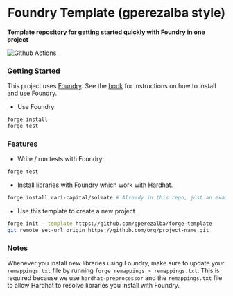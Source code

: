# <h1 align="center"> Foundry Template (gperezalba style) </h1>

**Template repository for getting started quickly with Foundry in one project**

![Github Actions](https://github.com/gperezalba/forge-template/workflows/test/badge.svg)

### Getting Started

This project uses [Foundry](https://getfoundry.sh). See the [book](https://book.getfoundry.sh/getting-started/installation.html) for instructions on how to install and use Foundry.

 * Use Foundry: 
```bash
forge install
forge test
```

### Features

 * Write / run tests with Foundry:
```bash
forge test
```

 * Install libraries with Foundry which work with Hardhat.
```bash
forge install rari-capital/solmate # Already in this repo, just an example
```

 * Use this template to create a new project
```bash
forge init --template https://github.com/gperezalba/forge-template
git remote set-url origin https://github.com/org/project-name.git
```

### Notes

Whenever you install new libraries using Foundry, make sure to update your `remappings.txt` file by running `forge remappings > remappings.txt`. This is required because we use `hardhat-preprocessor` and the `remappings.txt` file to allow Hardhat to resolve libraries you install with Foundry.